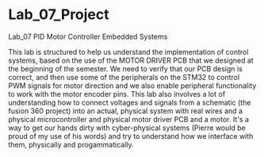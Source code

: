# Lab_07_Project
 Lab_07 PID Motor Controller Embedded Systems

This lab is structured to help us understand the implementation of control systems, based on the use of the MOTOR DRIVER PCB that we designed at the beginning of the semester. We need to verify that our PCB design is correct, and then use some of the peripherals on the STM32 to control PWM signals for motor direction and we also enable peripheral functionality to work with the motor encoder pins. This lab also involves a lot of understanding how to connect voltages and signals from a schematic (the fusion 360 project) into an actual, physical system with real wires and a physical microcontroller and physical motor driver PCB and a motor. It's a way to get our hands dirty with cyber-physical systems (Pierre would be proud of my use of his words) and try to understand how we interface with them, physically and progammatically.
